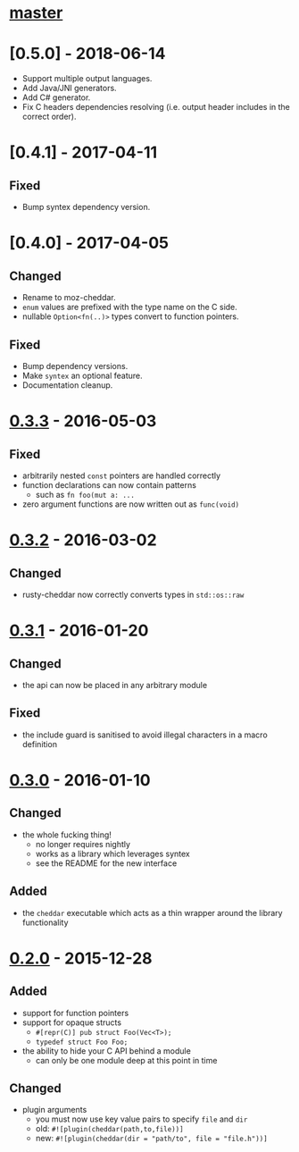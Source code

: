 # [master]

# [0.5.0] - 2018-06-14

- Support multiple output languages.
- Add Java/JNI generators.
- Add C# generator.
- Fix C headers dependencies resolving (i.e. output header includes in the correct order).

# [0.4.1] - 2017-04-11

## Fixed

- Bump syntex dependency version.

# [0.4.0] - 2017-04-05

## Changed

- Rename to moz-cheddar.
- `enum` values are prefixed with the type name on the C side.
- nullable `Option<fn(..)>` types convert to function pointers.

## Fixed

- Bump dependency versions.
- Make `syntex` an optional feature.
- Documentation cleanup.

# [0.3.3] - 2016-05-03

## Fixed

- arbitrarily nested `const` pointers are handled correctly
- function declarations can now contain patterns
    - such as `fn foo(mut a: ...`
- zero argument functions are now written out as `func(void)`

# [0.3.2] - 2016-03-02

## Changed

- rusty-cheddar now correctly converts types in `std::os::raw`

# [0.3.1] - 2016-01-20

## Changed

- the api can now be placed in any arbitrary module

## Fixed

- the include guard is sanitised to avoid illegal characters in a macro definition


# [0.3.0] - 2016-01-10

## Changed

- the whole fucking thing!
    - no longer requires nightly
    - works as a library which leverages syntex
    - see the README for the new interface

## Added

- the `cheddar` executable which acts as a thin wrapper around the library functionality


# [0.2.0] - 2015-12-28

## Added

- support for function pointers
- support for opaque structs
    - `#[repr(C)] pub struct Foo(Vec<T>);`
    - `typedef struct Foo Foo;`
- the ability to hide your C API behind a module
    - can only be one module deep at this point in time

## Changed

- plugin arguments
    - you must now use key value pairs to specify `file` and `dir`
    - old: `#![plugin(cheddar(path,to,file))]`
    - new: `#![plugin(cheddar(dir = "path/to", file = "file.h"))]`

[master]: https://github.com/Sean1708/rusty-cheddar/compare/v0.3.3...HEAD
[0.3.3]: https://github.com/Sean1708/rusty-cheddar/compare/v0.3.2...v0.3.3
[0.3.2]: https://github.com/Sean1708/rusty-cheddar/compare/v0.3.1...v0.3.2
[0.3.1]: https://github.com/Sean1708/rusty-cheddar/compare/v0.3.0...v0.3.1
[0.3.0]: https://github.com/Sean1708/rusty-cheddar/compare/v0.2.0...v0.3.0
[0.2.0]: https://github.com/Sean1708/rusty-cheddar/compare/v0.1.0...v0.2.0
